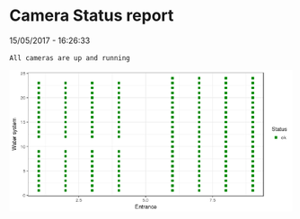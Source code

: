 Camera Status report
================
15/05/2017 - 16:26:33

    All cameras are up and running

![](camreport_files/figure-markdown_github/unnamed-chunk-2-1.png)
